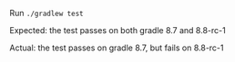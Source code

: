 Run `./gradlew test`

Expected: the test passes on both gradle 8.7 and 8.8-rc-1

Actual: the test passes on gradle 8.7, but fails on 8.8-rc-1
